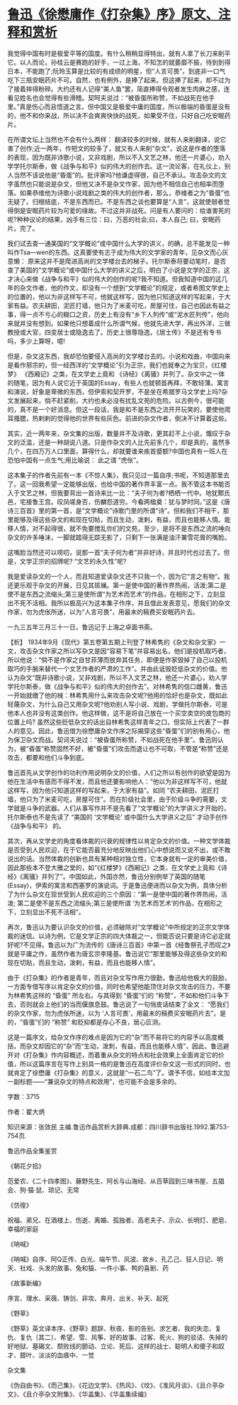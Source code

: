 # [鲁迅《徐懋庸作《打杂集》序》原文、注释和赏析](https://www.vrrw.net/wx/9779.html)

我觉得中国有时是极爱平等的国度。有什么稍稍显得特出，就有人拿了长刀来削平它。以人而论，孙桂云是赛跑的好手，一过上海，不知怎的就萎靡不振，待到到得日本，不能跑了;阮玲玉算是比较的有成绩的明星，但“人言可畏”，到底非一口气吃下三瓶安眠药片不可。自然，也有例外，是捧了起来。但这捧了起来，却不过为了接着摔得粉碎。大约还有人记得“美人鱼”罢，简直捧得令观者发生肉麻之感，连看见姓名也会觉得有些滑稽。契呵夫说过：“被昏蛋所称赞，不如战死在他手里。”真是伤心而且悟道之言。但中国又是极爱中庸的国度，所以极端的昏蛋是没有的，他不和你来战，所以决不会爽爽快快的战死，如果受不住，只好自己吃安眠药片。

在所谓文坛上当然也不会有什么两样： 翻译较多的时候，就有人来削翻译，说它害了创作;近一两年，作短文的较多了，就又有人来削“杂文”，说这是作者的堕落的表现，因为既非诗歌小说，又非戏剧，所以不入文艺之林，他还一片婆心，劝入学学托尔斯泰，做《战争与和平》似的伟大的创作去。这一流论客，在礼仪上，别人当然不该说他是“昏蛋”的。批评家吗?他谦虚得很，自己不承认。攻击杂文的文字虽然也只能说是杂文，但他又决不是杂文作家，因为他不相信自己也相率而堕落。如果恭维他为诗歌小说戏剧之类的伟大的创作者，那么，恭维者之为“昏蛋”也无疑了。归根结底，不是东西而已。不是东西之谈也要算是“人言”，这就使弱者觉得倒是安眠药片较为可爱的缘故。不过这并非战死。问是有人要问的：给谁害死的呢?种种议论的结果，凶手有三位：曰，万恶的社会;曰，本人自己; 曰，安眠药片。完了。

我们试去查一通美国的“文学概论”或中国什么大学的讲义，的确，总不能发见一种叫作Tsa—wen的东西。这真要使有志于成为伟大的文学家的青年，见杂文而心灰意懒： 原来这并不是爬进高尚的文学楼台去的梯子。托尔斯泰将要动笔时，是否查了美国的“文学概论”或中国什么大学的讲义之后，明白了小说是文学的正宗，这才决心来做《战争与和平》似的伟大的创作的呢?我不知道。但我知道中国的这几年的杂文作者，他的作文，却没有一个想到“文学概论”的规定，或者希图文学史上的位置的，他以为非这样写不可，他就这样写，因为他只知道这样的写起来，于大家有益。农夫耕田，泥匠打墙，他只为了米麦可吃，房屋可住，自己也因此有益之事，得一点不亏心的糊口之资，历史上有没有“乡下人列传”或“泥水匠列传”，他向来就并没有想到。如果他只想着成什么所谓气候，他就先进大学，再出外洋，三做教授或大官，四变居士或隐逸去了。历史上很尊隐逸，《居士传》不是还有专书吗，多少上算呀，噫!

但是，杂文这东西，我却恐怕要侵入高尚的文学楼台去的。小说和戏曲，中国向来是看作邪宗的，但一经西洋的“文学概论”引为正宗，我们也就奉之为宝贝，《红楼梦》 《西厢记》之类，在文学史上竟和 《诗经》《离骚》并列了。杂文中之一体的随笔，因为有人说它近于英国的Essay，有些人也就顿首再拜，不敢轻薄。寓言和演说，好象是卑微的东西，但伊索和契开罗，不是坐在希腊罗马文学史上吗?杂文发展起来，倘不赶紧削，大约也未必没有扰乱文苑的危险。以古例今，很可能的，真不是一个好消息。但这一段话，我是和不是东西之流开开玩笑的，要使他爬耳搔腮，热剌剌的觉得他的世界有些灰色。前进的杂文作者，倒决不计算着这些。

其实，近一两年来，杂文集的出版，数量并不及诗歌，更其赶不上小说，慨叹于杂文的泛滥，还是一种胡说八道。只是作杂文的人比先前多几个，却是真的，虽然多几个，在四万万人口里面，算得什么，却就要谁来疾首蹙额?中国也真有一班人在恐怕中国有一点生气;用比喻说： 此之谓 “虎伥”。

这本集子的作者先前有一本《不惊人集》，我只见过一篇自序;书呢，不知道那里去了。这一回我希望一定能够出版，也给中国的著作界丰富一点。我不管这本书能否入于文艺之林，但我要背出一首诗来比一比：“夫子何为者?栖栖一代中。地犹鄹氏邑，宅接鲁王宫。叹凤嗟身否，伤麟怨道穷。今看两楹奠：犹与梦时同。”这是《唐诗三百首》里的第一首，是“文学概论”诗歌门里的所谓“诗”。但和我们不相干，那里能够及得这些杂文的和现在切帖，而且生动，泼剌，有益，而且也能移人情。能移人情，对不起得很，就不免要搅乱你们的文苑，至少，是将不是东西之流的唾向杂文的许多唾沫，一脚就踏得无踪无影了，只剩下一张满是油汗兼雪花膏的嘴脸。

这嘴脸当然还可以唠叨，说那一首“夫子何为者”并非好诗，并且时代也过去了。但是，文学正宗的招牌呢? “文艺的永久性”呢?

我是爱读杂文的一个人，而且知道爱读杂文还不只我一个，因为它“言之有物”。我还更乐观于杂文的开展，日见其斑斓。第一是使中国的著作界热闹，活泼;第二是使不是东西之流缩头;第三是使所谓“为艺术而艺术”的作品，在相形之下，立刻显出不死不活相。我所以极高兴为这本集子作序，并且借此发表意见，愿我们的杂文作家，勿为虎伥所迷，以为“人言可畏”，用最末的稿费买安眠药片去。

一九三五年三月三十一日，鲁迅记于上海之卓面书斋。



【析】 1934年9月《现代》第五卷第五期上刊登了林希隽的《杂文和杂文家》一文，攻击杂文作家之所以写杂文是因“容易下笔”并容易出名，他们是投机取巧者，所以他说：“倘不是作家之自甘菲薄而放弃其任务，即便是作家毁掉了自己以投机取巧的手腕来替代一个文艺作者的严肃的工作”。并由此诋毁贬低杂文的价值。他认为杂文“既非诗歌小说，又非戏剧，所以不入文艺之林，他还一片婆心，劝人学学托尔斯泰，做《战争与和平》似的伟大的创作去”。对林希隽的信口雌黄，鲁迅一开始就缴了他的械：林希隽用什么来攻击杂文呢?他用的恰好也是杂文，既如此轻蔑杂文，为什么自己又用杂文呢?他劝别人写小说、戏剧，学做托尔斯泰，可是他本人也并没有这类创作。他这样做，这不是将自己放在一个买空卖空的皮包商的位置上吗? 虽然这些贬低杂文的话出自林希隽这样青年之口，但实际上代表了一群人的意见。因此，鲁迅借为徐懋庸杂文作序之际揭穿这些“昏蛋”们的别有用心，他为保卫杂文而战。契诃夫说过：“被昏蛋所称赞，不如战死在他手里”。鲁迅则认为，被“昏蛋”称赞固然不好，被“昏蛋”们攻击而退让也不可取，不管是“称赞”还是攻击，都要和他们斗争到底。

鲁迅首先从文学创作的功利作用说明杂文的价值，人们之所以有创作的欲望是因为他在生活中有感而不得不发，而且他还要影响他人：“他以为非这样写不可，他就这样写，因为他只知道这样的写起来，于大家有益”。如同 “农夫耕田，泥匠打墙，他只为了米麦可吃，房屋可住”。而在阶级社会里，由于阶级斗争的需要，文学就是斗争的武器。人们从事写作并不是先看了“文学概论”的大学讲义才开始的，托尔斯泰也不是先读了 “美国的 ‘文学概论’ 或中国什么大学讲义之后” 才动手创作 《战争与和平》 的。

其次，再从文学史的角度看体裁的兴衰的规律性以肯定杂文的价值。一种文学体裁是否受到人民欢迎，在于它能否最充分地反映出他们心中想说而又说不出，或不敢说出的话。当然体裁的创新也具有某种相对独立性，它本身就有一定的审美价值，因此那些本不登大雅之堂的，如“《红楼梦》《西厢记》之类，在文学史上竟和《诗经》《离骚》并列了”。中国如此，外国亦然，鲁迅分别例举了英国的随笔(Essay)，伊索的寓言和西塞罗的演说词。于是鲁迅便进而以杂文为例，具体分析了为什么杂文在现世受到人民欢迎的三个原因：“第一是使中国的著作界热闹，活泼; 第二是使不是东西之流缩头;第三是使所谓 ‘为艺术而艺术’的作品，在相形之下，立刻显出不死不活相”。

再次，鲁迅认为要认识杂文的价值，必须破除对“文学概论”中所规定的正宗文学体裁的迷信。以诗为例，它是文学正宗的四大体裁之一，但能否说只要是诗它必定就好呢?不见得。鲁迅以为广为流传的《唐诗三百首》中第一首《经鲁祭孔子而叹之》就是平庸之作，虽然作者为唐玄宗李隆基。鲁迅说它“那里能够及得这些杂文的和现在切贴，而且生动，泼剌，有益，而且也能移人情”。

由于《打杂集》的作者是青年，而且对杂文写作用力很勤，鲁迅给他极大的鼓励，一方面专借写序以肯定杂文的价值，同时也希望他能顶住对杂文攻击的压力，不要为林希隽这样的 “昏蛋” 所左右。与其得到 “昏蛋”们的 “称赞”，不如和他们斗争下去，否则就会上他们的当而偃旗息鼓。鲁迅说了一句俏皮话结束了全文： “愿我们的杂文作家，勿为虎伥所迷，以为 ‘人言可畏’，用最末的稿费买安眠药片去”。是的，“昏蛋”们的 “称赞” 和贬抑都是存心不良，居心叵测。

这是一篇序文，给杂文作序的难点是因为它的“杂”而不易将它的内容予以高度概括，而杂文却因它的“杂”而“生动，泼刺，有益，而且也能移人情”，因此，鲁迅避开对《打杂集》作内容概述，而着重从杂文的特点和社会效果上全面肯定它的价值，所以这篇序言在写作上别具一格的是鲁迅在高度评价杂文这一形式的同时，也就肯定了徐懋庸《打杂集》的意义，这就是“一石二鸟”了。谓予不信，如给本文加一副标题——“兼说杂文的特点和效用”，也可能不会是多余的。

字数：3715

作者：翟大炳

知识来源：张效民 主编.鲁迅作品赏析大辞典.成都：四川辞书出版社.1992.第753-754页.

鲁迅作品全集鉴赏

《朝花夕拾》

范爱农、《二十四孝图》、藤野先生、阿长与山海经、从百草园到三味书屋、五猖会、狗·猫·鼠、琐记、无常

《仿徨》

祝福、弟兄、在酒楼上、伤逝、离婚、孤独者、高老夫子、示众、长明灯、肥皂、幸福的家庭

《呐喊》

《呐喊》自序、阿Q正传、白光、端午节、风波、故乡、孔乙己、狂人日记、明天、社戏、头发的故事、兔和猫、一件小事、鸭的喜剧、药

《故事新编》

序言、理水、采薇、铸剑、非攻、奔月、出关、补天、起死

《野草》

《野草》英文译本序、《野草》题辞、秋夜、影的告别、求乞者、我的失恋、复仇、复仇〔其二〕、希望、雪、风筝、好的故事、过客、死火、狗的驳诘、失掉的好地狱、墓碣文、颓败线的颤动、立论、死后、这样的战士、聪明人和傻子和奴才、腊叶、淡淡的血痕中、一觉

杂文集

《伪自由书》、《而己集》、《花边文学》、《热风》、《坟》、《准风月谈》、《且介亭杂文》、《且介亭杂文附集》、《华盖集》、《华盖集续编》

